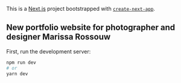 This is a [Next.js](https://nextjs.org/) project bootstrapped with [`create-next-app`](https://github.com/vercel/next.js/tree/canary/packages/create-next-app).

## New portfolio website for photographer and designer Marissa Rossouw

First, run the development server:

```bash
npm run dev
# or
yarn dev
```
